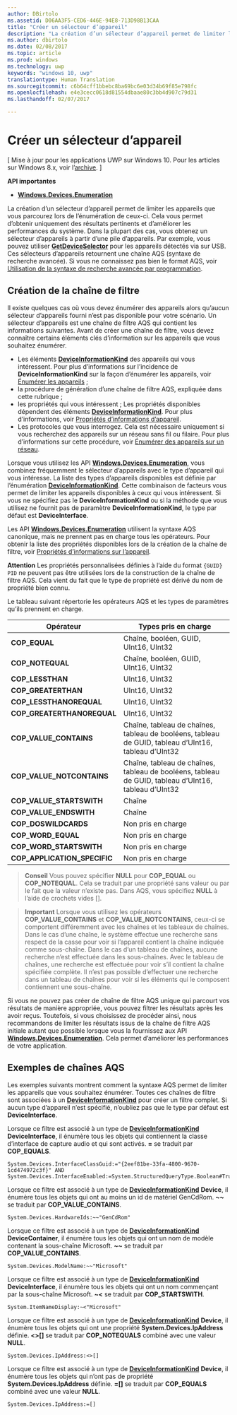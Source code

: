 ```yaml
---
author: DBirtolo
ms.assetid: D06AA3F5-CED6-446E-94E8-713D98B13CAA
title: "Créer un sélecteur d’appareil"
description: "La création d’un sélecteur d’appareil permet de limiter les appareils que vous parcourez lors de l’énumération de ceux-ci."
ms.author: dbirtolo
ms.date: 02/08/2017
ms.topic: article
ms.prod: windows
ms.technology: uwp
keywords: "windows 10, uwp"
translationtype: Human Translation
ms.sourcegitcommit: c6b64cff1bbebc8ba69bc6e03d34b69f85e798fc
ms.openlocfilehash: e4e3cecc0618d81554dbaae80c3bb4d907c79d31
ms.lasthandoff: 02/07/2017

---
```

# <a name="build-a-device-selector"></a>Créer un sélecteur d’appareil

\[ Mise à jour pour les applications UWP sur Windows 10. Pour les articles sur Windows 8.x, voir l’[archive](http://go.microsoft.com/fwlink/p/?linkid=619132). \]


**API importantes**

- [**Windows.Devices.Enumeration**](https://docs.microsoft.com/en-us/uwp/api/Windows.Devices.Enumeration)

La création d’un sélecteur d’appareil permet de limiter les appareils que vous parcourez lors de l’énumération de ceux-ci. Cela vous permet d’obtenir uniquement des résultats pertinents et d’améliorer les performances du système. Dans la plupart des cas, vous obtenez un sélecteur d’appareils à partir d’une pile d’appareils. Par exemple, vous pouvez utiliser [**GetDeviceSelector**](https://msdn.microsoft.com/library/windows/apps/Dn264015) pour les appareils détectés via sur USB. Ces sélecteurs d’appareils retournent une chaîne AQS (syntaxe de recherche avancée). Si vous ne connaissez pas bien le format AQS, voir [Utilisation de la syntaxe de recherche avancée par programmation](https://msdn.microsoft.com/library/windows/desktop/Bb266512).

## <a name="building-the-filter-string"></a>Création de la chaîne de filtre

Il existe quelques cas où vous devez énumérer des appareils alors qu’aucun sélecteur d’appareils fourni n’est pas disponible pour votre scénario. Un sélecteur d’appareils est une chaîne de filtre AQS qui contient les informations suivantes. Avant de créer une chaîne de filtre, vous devez connaître certains éléments clés d’information sur les appareils que vous souhaitez énumérer.

-   Les éléments [**DeviceInformationKind**](https://msdn.microsoft.com/library/windows/apps/Dn948991) des appareils qui vous intéressent. Pour plus d’informations sur l’incidence de **DeviceInformationKind** sur la façon d’énumérer les appareils, voir [Énumérer les appareils](enumerate-devices.md) ;
-   la procédure de génération d’une chaîne de filtre AQS, expliquée dans cette rubrique ;
-   les propriétés qui vous intéressent ; Les propriétés disponibles dépendent des éléments [**DeviceInformationKind**](https://msdn.microsoft.com/library/windows/apps/Dn948991). Pour plus d’informations, voir [Propriétés d’informations d’appareil](device-information-properties.md).
-   Les protocoles que vous interrogez. Cela est nécessaire uniquement si vous recherchez des appareils sur un réseau sans fil ou filaire. Pour plus d’informations sur cette procédure, voir [Énumérer des appareils sur un réseau](enumerate-devices-over-a-network.md).

Lorsque vous utilisez les API [**Windows.Devices.Enumeration**](https://msdn.microsoft.com/library/windows/apps/BR225459), vous combinez fréquemment le sélecteur d’appareils avec le type d’appareil qui vous intéresse. La liste des types d’appareils disponibles est définie par l’énumération [**DeviceInformationKind**](https://msdn.microsoft.com/library/windows/apps/Dn948991). Cette combinaison de facteurs vous permet de limiter les appareils disponibles à ceux qui vous intéressent. Si vous ne spécifiez pas le **DeviceInformationKind** ou si la méthode que vous utilisez ne fournit pas de paramètre **DeviceInformationKind**, le type par défaut est **DeviceInterface**.

Les API [**Windows.Devices.Enumeration**](https://msdn.microsoft.com/library/windows/apps/BR225459) utilisent la syntaxe AQS canonique, mais ne prennent pas en charge tous les opérateurs. Pour obtenir la liste des propriétés disponibles lors de la création de la chaîne de filtre, voir [Propriétés d’informations sur l’appareil](device-information-properties.md).

**Attention**  Les propriétés personnalisées définies à l’aide du format `{GUID} PID` ne peuvent pas être utilisées lors de la construction de la chaîne de filtre AQS. Cela vient du fait que le type de propriété est dérivé du nom de propriété bien connu.

 

Le tableau suivant répertorie les opérateurs AQS et les types de paramètres qu’ils prennent en charge.

| Opérateur                       | Types pris en charge                                                             |
|--------------------------------|-----------------------------------------------------------------------------|
| **COP\_EQUAL**                 | Chaîne, booléen, GUID, UInt16, UInt32                                       |
| **COP\_NOTEQUAL**              | Chaîne, booléen, GUID, UInt16, UInt32                                       |
| **COP\_LESSTHAN**              | UInt16, UInt32                                                              |
| **COP\_GREATERTHAN**           | UInt16, UInt32                                                              |
| **COP\_LESSTHANOREQUAL**       | UInt16, UInt32                                                              |
| **COP\_GREATERTHANOREQUAL**    | UInt16, UInt32                                                              |
| **COP\_VALUE\_CONTAINS**       | Chaîne, tableau de chaînes, tableau de booléens, tableau de GUID, tableau d’UInt16, tableau d’UInt32 |
| **COP\_VALUE\_NOTCONTAINS**    | Chaîne, tableau de chaînes, tableau de booléens, tableau de GUID, tableau d’UInt16, tableau d’UInt32 |
| **COP\_VALUE\_STARTSWITH**     | Chaîne                                                                      |
| **COP\_VALUE\_ENDSWITH**       | Chaîne                                                                      |
| **COP\_DOSWILDCARDS**          | Non pris en charge                                                               |
| **COP\_WORD\_EQUAL**           | Non pris en charge                                                               |
| **COP\_WORD\_STARTSWITH**      | Non pris en charge                                                               |
| **COP\_APPLICATION\_SPECIFIC** | Non pris en charge                                                               |


> **Conseil**  Vous pouvez spécifier **NULL** pour **COP\_EQUAL** ou **COP\_NOTEQUAL**. Cela se traduit par une propriété sans valeur ou par le fait que la valeur n’existe pas. Dans AQS, vous spécifiez **NULL** à l’aide de crochets vides \[\].

> **Important**  Lorsque vous utilisez les opérateurs **COP\_VALUE\_CONTAINS** et **COP\_VALUE\_NOTCONTAINS**, ceux-ci se comportent différemment avec les chaînes et les tableaux de chaînes. Dans le cas d’une chaîne, le système effectue une recherche sans respect de la casse pour voir si l’appareil contient la chaîne indiquée comme sous-chaîne. Dans le cas d’un tableau de chaînes, aucune recherche n’est effectuée dans les sous-chaînes. Avec le tableau de chaînes, une recherche est effectuée pour voir s’il contient la chaîne spécifiée complète. Il n’est pas possible d’effectuer une recherche dans un tableau de chaînes pour voir si les éléments qui le composent contiennent une sous-chaîne.

Si vous ne pouvez pas créer de chaîne de filtre AQS unique qui parcourt vos résultats de manière appropriée, vous pouvez filtrer les résultats après les avoir reçus. Toutefois, si vous choisissez de procéder ainsi, nous recommandons de limiter les résultats issus de la chaîne de filtre AQS initiale autant que possible lorsque vous la fournissez aux API [**Windows.Devices.Enumeration**](https://msdn.microsoft.com/library/windows/apps/BR225459). Cela permet d’améliorer les performances de votre application.

## <a name="aqs-string-examples"></a>Exemples de chaînes AQS

Les exemples suivants montrent comment la syntaxe AQS permet de limiter les appareils que vous souhaitez énumérer. Toutes ces chaînes de filtre sont associées à un [**DeviceInformationKind**](https://msdn.microsoft.com/library/windows/apps/Dn948991) pour créer un filtre complet. Si aucun type d’appareil n’est spécifié, n’oubliez pas que le type par défaut est **DeviceInterface**.

Lorsque ce filtre est associé à un type de [**DeviceInformationKind**](https://msdn.microsoft.com/library/windows/apps/Dn948991) **DeviceInterface**, il énumère tous les objets qui contiennent la classe d’interface de capture audio et qui sont activés. **=** se traduit par **COP\_EQUALS**.

``` syntax
System.Devices.InterfaceClassGuid:="{2eef81be-33fa-4800-9670-1cd474972c3f}" AND
System.Devices.InterfaceEnabled:=System.StructuredQueryType.Boolean#True
```

Lorsque ce filtre est associé à un type de [**DeviceInformationKind**](https://msdn.microsoft.com/library/windows/apps/Dn948991) **Device**, il énumère tous les objets qui ont au moins un id de matériel GenCdRom. **~~** se traduit par **COP\_VALUE\_CONTAINS**.

``` syntax
System.Devices.HardwareIds:~~"GenCdRom"
```

Lorsque ce filtre est associé à un type de [**DeviceInformationKind**](https://msdn.microsoft.com/library/windows/apps/Dn948991) **DeviceContainer**, il énumère tous les objets qui ont un nom de modèle contenant la sous-chaîne Microsoft. **~~** se traduit par **COP\_VALUE\_CONTAINS**.

``` syntax
System.Devices.ModelName:~~"Microsoft"
```

Lorsque ce filtre est associé à un type de [**DeviceInformationKind**](https://msdn.microsoft.com/library/windows/apps/Dn948991) **DeviceInterface**, il énumère tous les objets qui ont un nom commençant par la sous-chaîne Microsoft. **~&lt;** se traduit par **COP\_STARTSWITH**.

``` syntax
System.ItemNameDisplay:~<"Microsoft"
```

Lorsque ce filtre est associé à un type de [**DeviceInformationKind**](https://msdn.microsoft.com/library/windows/apps/Dn948991) **Device**, il énumère tous les objets qui ont une propriété **System.Devices.IpAddress** définie. **&lt;&gt;\[\]** se traduit par **COP\_NOTEQUALS** combiné avec une valeur **NULL**.

``` syntax
System.Devices.IpAddress:<>[]
```

Lorsque ce filtre est associé à un type de [**DeviceInformationKind**](https://msdn.microsoft.com/library/windows/apps/Dn948991) **Device**, il énumère tous les objets qui n’ont pas de propriété **System.Devices.IpAddress** définie. **=\[\]** se traduit par **COP\_EQUALS** combiné avec une valeur **NULL**.

``` syntax
System.Devices.IpAddress:=[]
```

 

 

